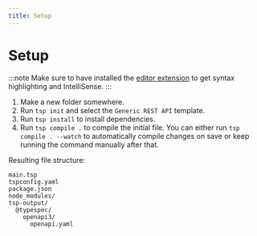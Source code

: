 ```yaml
---
title: Setup
---
```


# Setup

:::note
Make sure to have installed the [editor extension](../../introduction/installation.md#install-the-vs-and-vscode-extensions) to get syntax highlighting and IntelliSense.
:::

1. Make a new folder somewhere.
2. Run `tsp init` and select the `Generic REST API` template.
3. Run `tsp install` to install dependencies.
4. Run `tsp compile .` to compile the initial file. You can either run `tsp compile . --watch` to automatically compile changes on save or keep running the command manually after that.

Resulting file structure:

```
main.tsp
tspconfig.yaml
package.json
node_modules/
tsp-output/
  @typespec/
    openapi3/
      openapi.yaml
```
